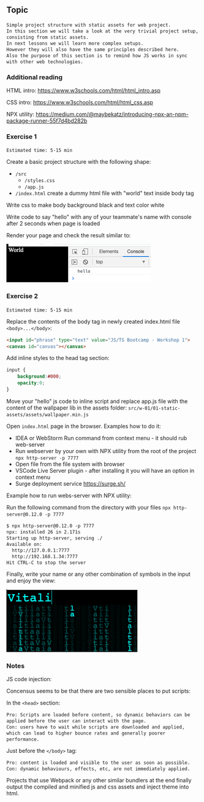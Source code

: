 ## Topic

```text
Simple project structure with static assets for web project.
In this section we will take a look at the very trivial project setup,
consisting from static assets.
In next lessons we will learn more complex setups.
However they will also have the same principles described here.
Also the purpose of this section is to remind how JS works in sync
with other web technologies.
```

### Additional reading

HTML intro: https://www.w3schools.com/html/html_intro.asp

CSS intro: https://www.w3schools.com/html/html_css.asp

NPX utility: https://medium.com/@maybekatz/introducing-npx-an-npm-package-runner-55f7d4bd282b


### Exercise 1

`Estimated time: 5-15 min`

Create a basic project structure with the following shape:
- `/src`
    - `/styles.css`
    - `/app.js` 
- `/index.html` create a dummy html file with "world" text inside body tag
 
Write css to make body background black and text color white

Write code to say "hello" with any of your teammate's name with console after 2 seconds when page is loaded
 
Render your page and check the result similar to:

![image](assets/static-assets-1.png)
 
### Exercise 2

`Estimated time: 5-15 min`
 
Replace the contents of the body tag in newly created index.html file `<body>...</body>`: 

```html
<input id="phrase" type="text" value="JS/TS Bootcamp - Workshop 1">
<canvas id="canvas"></canvas>
```

Add inline styles to the head tag section:
```css
input {
    background:#000;
    opacity:0;
}
```

Move your "hello" js code to inline script and replace app.js file with the content of the wallpaper lib in the assets folder: 
`src/w-01/01-static-assets/assets/wallpaper.min.js`

Open `index.html` page in the browser. Examples how to do it:

- IDEA or WebStorm Run command from context menu - it should rub web-server
- Run webserver by your own with NPX utility from the root of the project `npx http-server -p 7777`
- Open file from the file system with browser
- VSCode Live Server plugin - after installing it you will have an option in context menu
- Surge deployment service https://surge.sh/

Example how to run webs-server with NPX utility:

Run the following command from the directory with your files `npx http-server@0.12.0 -p 7777`
```shell script
$ npx http-server@0.12.0 -p 7777
npx: installed 26 in 2.171s
Starting up http-server, serving ./
Available on:
  http://127.0.0.1:7777
  http://192.168.1.34:7777
Hit CTRL-C to stop the server
```

Finally, write your name or any other combination of symbols in the input and enjoy the view:

![image](assets/static-assets-2.png)

### Notes


JS code injection:

Concensus seems to be that there are two sensible places to put scripts:

In the `<head>` section:

```
Pro: Scripts are loaded before content, so dynamic behaviors can be applied before the user can interact with the page.
Con: users have to wait while scripts are downloaded and applied, which can lead to higher bounce rates and generally poorer performance.
```

Just before the `</body>` tag:

```
Pro: content is loaded and visible to the user as soon as possible.
Con: dynamic behaviours, effects, etc, are not immediately applied.
```

Projects that use Webpack or any other similar bundlers at the end finally
output the compiled and minified js and css assets and inject theme into html.
